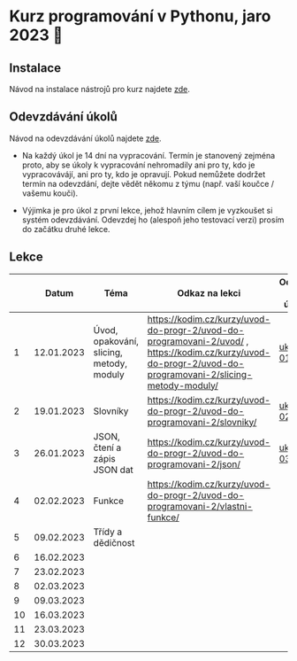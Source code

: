 # Kurz programování v Pythonu, jaro 2023 :snake:

## Instalace
Návod na instalace nástrojů pro kurz najdete [zde](./INSTALACE.md).

## Odevzdávání úkolů
Návod na odevzdávání úkolů najdete [zde](./ODEVZDAVANI-UKOLU.md).

* Na každý úkol je 14 dní na vypracování. Termín je stanovený zejména proto, aby se úkoly k vypracování nehromadily ani pro ty, kdo je vypracovávájí, ani pro ty, kdo je opravují. Pokud nemůžete dodržet termín na odevzdání, dejte vědět někomu z týmu (např. vaší koučce / vašemu kouči).

* Výjimka je pro úkol z první lekce, jehož hlavním cílem je vyzkoušet si systém odevzdávání. Odevzdej ho (alespoň jeho testovací verzi) prosím do začátku druhé lekce.


## Lekce

|    | Datum     | Téma             | Odkaz na lekci                                                           | Odkaz na úkol
| -- | --------- | ---------------- | ------------------------------------------------------------------------ | -------------
| 1  | 12.01.2023 | Úvod, opakování, slicing, metody, moduly | https://kodim.cz/kurzy/uvod-do-progr-2/uvod-do-programovani-2/uvod/ , https://kodim.cz/kurzy/uvod-do-progr-2/uvod-do-programovani-2/slicing-metody-moduly/ | [ukol-01](./ukoly/ukol-01.md)
| 2  | 19.01.2023 | Slovníky        | https://kodim.cz/kurzy/uvod-do-progr-2/uvod-do-programovani-2/slovniky/  | [ukol-02](./ukoly/ukol-02.md)
| 3  | 26.01.2023 | JSON, čtení a zápis JSON dat   | https://kodim.cz/kurzy/uvod-do-progr-2/uvod-do-programovani-2/json/ | [ukol-03](./ukoly/ukol-03.md)
| 4  | 02.02.2023 | Funkce  | https://kodim.cz/kurzy/uvod-do-progr-2/uvod-do-programovani-2/vlastni-funkce/ | 
| 5  | 09.02.2023 | Třídy a dědičnost | | 
| 6  | 16.02.2023 |    | | 
| 7  | 23.02.2023 |    | | 
| 8  | 02.03.2023 |    | | 
| 9  | 09.03.2023 |    | | 
| 10 | 16.03.2023 |    | | 
| 11 | 23.03.2023 |    | | 
| 12 | 30.03.2023 |    | | 
